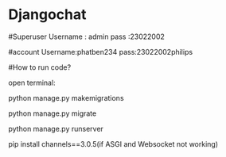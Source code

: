 ﻿# Djangochat
#Superuser
Username : admin
pass :23022002


#account
Username:phatben234
pass:23022002philips

#How to run code?

open terminal: 

python manage.py makemigrations

python manage.py migrate 

python manage.py runserver 

pip install channels==3.0.5(if ASGI and Websocket not working)
